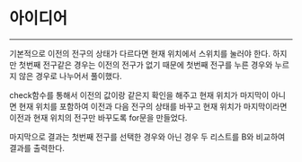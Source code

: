 # 아이디어
---------------
기본적으로 이전의 전구의 상태가 다르다면 현재 위치에서 스위치를 눌러야 한다. 
하지만 첫번째 전구같은 경우는 이전의 전구가 없기 때문에 첫번째 전구를 누른 경우와 누르지 않은 경우로 나누어서 풀이했다.

check함수를 통해서 이전의 값이랑 같은지 확인을 해주고 현재 위치가 마지막이 아니면 현재 위치를 포함하여 이전과 다음 전구의 상태를 바꾸고 
현재 위치가 마지막이라면 이전과 현재 위치의 전구만 바꾸도록 for문을 만들었다.

마지막으로 결과는 첫번째 전구를 선택한 경우와 아닌 경우 두 리스트를 B와 비교하여 결과를 출력한다.
